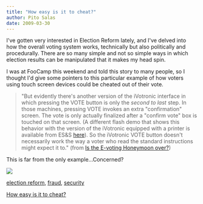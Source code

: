 ```yaml
---
title: "How easy is it to cheat?"
author: Pito Salas
date: 2009-03-30
---
```




I've gotten very interested in Election Reform lately, and I've delved into
how the overall voting system works, technically but also politically and
procedurally. There are so many simple and not so simple ways in which
election results can be manipulated that it makes my head spin.

I was at FooCamp this weekend and told this story to many people, so I thought
I'd give some pointers to this particular example of how voters using touch
screen devices could be cheated out of their vote.

> "But evidently there's another version of the iVotronic interface in which
> pressing the VOTE button is only the _second to last_ step. In those
> machines, pressing VOTE invokes an extra "confirmation" screen. The vote is
> only actually finalized after a "confirm vote" box is touched on that
> screen. (A different flash demo that shows this behavior with the version of
> the iVotronic equipped with a printer is available from ES&S
> [here](<http://www.essvote.com/HTML/iVotronicDemo2/index.html>)). So the
> iVotronic VOTE button doesn't necessarily work the way a voter who read the
> standard instructions might expect it to." (from [Is the E-voting Honeymoon
> over?](<http://www.crypto.com/blog/vote_fraud_in_kentucky/>))

This is far from the only example…Concerned?

![](https://i0.wp.com/img.zemanta.com/pixy.gif?w=584)

[election reform](<http://technorati.com/tag/election%20reform>),
[fraud](<http://technorati.com/tag/fraud>),
[security](<http://technorati.com/tag/security>)


[How easy is it to cheat?](None)
